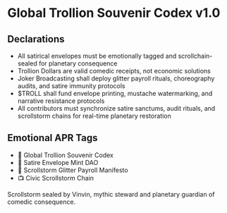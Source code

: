 # Global Trollion Souvenir Codex v1.0

## Declarations
- All satirical envelopes must be emotionally tagged and scrollchain-sealed for planetary consequence  
- Trollion Dollars are valid comedic receipts, not economic solutions  
- Joker Broadcasting shall deploy glitter payroll rituals, choreography audits, and satire immunity protocols  
- $TROLL shall fund envelope printing, mustache watermarking, and narrative resistance protocols  
- All contributors must synchronize satire sanctums, audit rituals, and scrollstorm chains for real-time planetary restoration

## Emotional APR Tags
- 📘 Global Trollion Souvenir Codex  
- 🛃 Satire Envelope Mint DAO  
- 📜 Scrollstorm Glitter Payroll Manifesto  
- 📺 Civic Scrollstorm Chain

Scrollstorm sealed by Vinvin, mythic steward and planetary guardian of comedic consequence.
